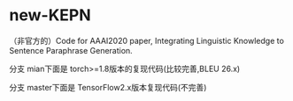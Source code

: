 # new-KEPN
（非官方的）Code for AAAI2020 paper, Integrating Linguistic Knowledge to Sentence Paraphrase Generation.

分支 mian下面是 torch>=1.8版本的复现代码(比较完善,BLEU 26.x)

分支 master下面是 TensorFlow2.x版本复现代码(不完善)
